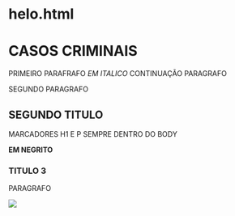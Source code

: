 # helo.html<!DOCTYPE html>
<html lang="pt-br">
<head>
    <meta charset="UTF-8">
    <meta name="viewport" content="width=device-width, initial-scale=1.0">
    <title>Document</title>
    <link rel="stylesheet" href="Helo.css">

</head>
<body>

<h1>CASOS CRIMINAIS</h1>

  <p> PRIMEIRO PARAFRAFO <em>EM ITALICO</em> CONTINUAÇÃO PARAGRAFO</p>
<P> SEGUNDO PARAGRAFO</P>

<H2>SEGUNDO TITULO</H2>

<P> MARCADORES H1 E P SEMPRE DENTRO DO BODY</P>
<P> <strong>EM NEGRITO</strong></P>

<H3> TITULO 3</H3>
<P>PARAGRAFO</P>

<IMG SRC="https://www.google.com/imgres?imgurl=https%3A%2F%2Fimg.freepik.com%2Fvetores-gratis%2Fpilha-de-livros-de-design-plano-desenhado-a-mao_23-2149342941.jpg&tbnid=Mcx48jdCOdJGrM&vet=12ahUKEwiy6L7Tvs-AAxWdBbkGHeakCT8QMygmegUIARDAAg..i&imgrefurl=https%3A%2F%2Fbr.freepik.com%2Ffotos-vetores-gratis%2Flivros&docid=0fILTN0CAh0EoM&w=626&h=626&q=LIVROS&ved=2ahUKEwiy6L7Tvs-AAxWdBbkGHeakCT8QMygmegUIARDAAg">

</body>
</html>
